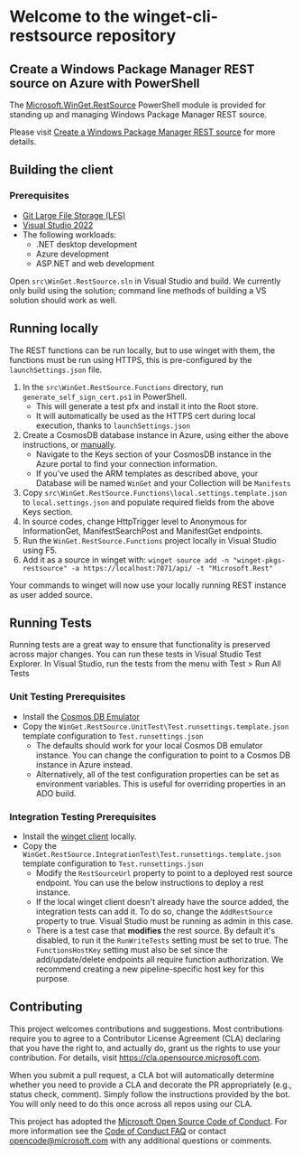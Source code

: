 # Welcome to the winget-cli-restsource repository

## Create a Windows Package Manager REST source on Azure with PowerShell

The [Microsoft.WinGet.RestSource](https://www.powershellgallery.com/packages/Microsoft.WinGet.RestSource) PowerShell module is provided for standing up and managing Windows Package Manager REST source.

Please visit [Create a Windows Package Manager REST source](/Tools/PowershellModule/doc/WingetRestSource.md) for more details.

## Building the client

### Prerequisites

* [Git Large File Storage (LFS)](https://git-lfs.github.com/)
* [Visual Studio 2022](https://visualstudio.microsoft.com/downloads/)
* The following workloads:
   * .NET desktop development
   * Azure development
   * ASP<area>.NET and web development

Open `src\WinGet.RestSource.sln` in Visual Studio and build. We currently only build using the solution; command line methods of building a VS solution should work as well.

## Running locally

The REST functions can be run locally, but to use winget with them, the functions must be run using HTTPS, this is pre-configured by the `launchSettings.json` file.

1. In the `src\WinGet.RestSource.Functions` directory, run `generate_self_sign_cert.ps1` in PowerShell.
   * This will generate a test pfx and install it into the Root store.
   * It will automatically be used as the HTTPS cert during local execution, thanks to `launchSettings.json`
2. Create a CosmosDB database instance in Azure, using either the above instructions, or [manually](https://docs.microsoft.com/azure/cosmos-db/sql/create-cosmosdb-resources-portal).
   * Navigate to the Keys section of your CosmosDB instance in the Azure portal to find your connection information.
   * If you've used the ARM templates as described above, your Database will be named `WinGet` and your Collection will be `Manifests`
3. Copy `src\WinGet.RestSource.Functions\local.settings.template.json` to `local.settings.json` and populate required fields from the above Keys section.
4. In source codes, change HttpTrigger level to Anonymous for InformationGet, ManifestSearchPost and ManifestGet endpoints.
5. Run the `WinGet.RestSource.Functions` project locally in Visual Studio using F5.
6. Add it as a source in winget with: `winget source add -n "winget-pkgs-restsource" -a https://localhost:7071/api/ -t "Microsoft.Rest"`

Your commands to winget will now use your locally running REST instance as user added source.

## Running Tests

Running tests are a great way to ensure that functionality is preserved across major changes. You can run these tests in Visual Studio Test Explorer. In Visual Studio, run the tests from the menu with Test > Run All Tests

### Unit Testing Prerequisites

* Install the [Cosmos DB Emulator](https://docs.microsoft.com/azure/cosmos-db/local-emulator?tabs=ssl-netstd21)
* Copy the `WinGet.RestSource.UnitTest\Test.runsettings.template.json` template configuration to `Test.runsettings.json`
  * The defaults should work for your local Cosmos DB emulator instance. You can change the configuration to point to a Cosmos DB instance in Azure instead.
  * Alternatively, all of the test configuration properties can be set as environment variables. This is useful for overriding properties in an ADO build.

### Integration Testing Prerequisites

* Install the [winget client](https://github.com/microsoft/winget-cli) locally.
* Copy the `WinGet.RestSource.IntegrationTest\Test.runsettings.template.json` template configuration to `Test.runsettings.json`
  * Modify the `RestSourceUrl` property to point to a deployed rest source endpoint. You can use the below instructions to deploy a rest instance.
  * If the local winget client doesn't already have the source added, the integration tests can add it. To do so, change the `AddRestSource` property to true. Visual Studio must be running as admin in this case.
  * There is a test case that **modifies** the rest source. By default it's disabled, to run it the `RunWriteTests` setting must be set to true. The `FunctionsHostKey` setting must also be set since the add/update/delete endpoints all require function authorization. We recommend creating a new pipeline-specific host key for this purpose.

## Contributing

This project welcomes contributions and suggestions.  Most contributions require you to agree to a
Contributor License Agreement (CLA) declaring that you have the right to, and actually do, grant us
the rights to use your contribution. For details, visit https://cla.opensource.microsoft.com.

When you submit a pull request, a CLA bot will automatically determine whether you need to provide
a CLA and decorate the PR appropriately (e.g., status check, comment). Simply follow the instructions
provided by the bot. You will only need to do this once across all repos using our CLA.

This project has adopted the [Microsoft Open Source Code of Conduct](https://opensource.microsoft.com/codeofconduct/).
For more information see the [Code of Conduct FAQ](https://opensource.microsoft.com/codeofconduct/faq/) or
contact [opencode@microsoft.com](mailto:opencode@microsoft.com) with any additional questions or comments.
